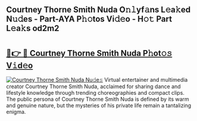 ## Courtney Thorne Smith Nuda O𝚗𝚕yf𝚊ns L𝚎a𝚔ed N𝚞𝚍es - Part-AYA P𝚑𝚘tos Vi𝚍𝚎o - H𝚘𝚝 Part L𝚎a𝚔s od2m2

# <h2><a href="http://kf77dqd.oniu.top/?m=Courtney+Thorne+Smith+Nuda">🔗👉 🔴 Courtney Thorne Smith Nuda P𝚑ot𝚘𝚜 V𝚒d𝚎o</a></h2>

[![Courtney Thorne Smith Nuda Nu𝚍e𝚜](https://i.imgur.com/0qMVB7G.gif)](http://kf77dqd.oniu.top/?m=Courtney+Thorne+Smith+Nuda)
Virtual entertainer and multimedia creator Courtney Thorne Smith Nuda, acclaimed for sharing dance and lifestyle knowledge through trending choreographies and compact clips. The public persona of Courtney Thorne Smith Nuda is defined by its warm and genuine nature, but the mysteries of his private life remain a tantalizing enigma.  
